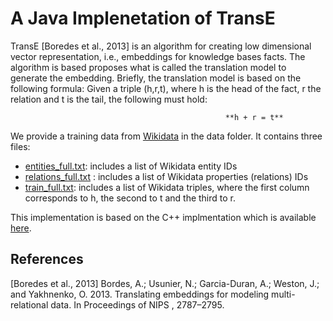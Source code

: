 # A Java Implenetation of TransE 

TransE [Boredes et al., 2013] is an algorithm for creating low dimensional vector representation, i.e., embeddings for knowledge bases facts. 
The algorithm is based proposes what is called the translation model to generate the embedding. 
Briefly, the translation model is based on the following formula: Given a triple (h,r,t), where h is the head of the fact, r the relation and t is the tail, the following must hold:

                                                    **h + r = t** 


We provide a training data from [Wikidata](https://www.wikidata.org/) in the data folder. It contains three files:

* [entities_full.txt](data/entities_full.txt): includes a list of Wikidata entity IDs
* [relations_full.txt](data/relations_full.txt) :  includes a list of Wikidata properties (relations) IDs
* [train_full.txt](data/train_full.txt): includes a list of Wikidata triples, where the first column corresponds to h, the second to t and the third to r.

This implementation is based on the C++ implmentation which is available [here](https://github.com/Mrlyk423/Relation_Extraction).
## References

[Boredes et al., 2013] Bordes, A.; Usunier, N.; Garcia-Duran, A.; Weston, J.; and Yakhnenko, O. 2013. Translating embeddings for modeling multi-relational data. In Proceedings of NIPS , 2787–2795.
